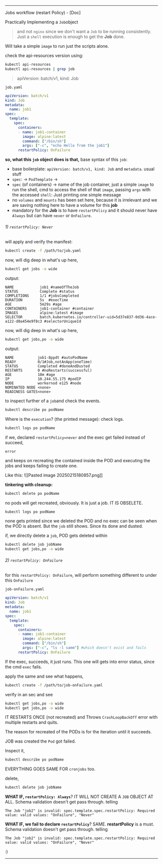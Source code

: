 
---
Jobs workflow (restart Policy) - [Doc]

Practically Implementing a `Job`object 

>and not `nginx` since we don't want a `Job` to be running consistently. Just a `shell` execution is enough to get the **Job** done.

Will take a simple `image` to run just the scripts alone. 

check the api-resources version using:
```sh
kubectl api-resources
kubectl api-resources | grep job
```
> apiVersion: batch/v1, kind: Job

`job.yaml`
```yaml
apiVersion: batch/v1
kind: Job
metadata:
  name: job1
spec:
  template:
    spec:
      containers:
      - name: job1-container
        image: alpine:latest
        command: ["/bin/sh"]
        args: ["-c", "echo Hello from the job1"]
      restartPolicy: OnFailure
```

**so, what this `job` object does is that,** base syntax of this `job`:
- base boilerplate: `apiVersion: batch/v1, kind: Job` and `metadata`. usual stuff
- `spec`: -> `PodTemplate` ->
- `spec` (of containers) -> name of the job container, just a simple `image` to run the shell, cmd to access the shell of that `image`, passing `args` with the accessed `shell`: Just printing one simple message
- no `volumes` and `mounts` has been set here, because it is irrelevant and we are saving nothing here to have a volume for this **job**
- mandatory for the **Job** is to have `restartPolicy` and it should never have `Always` but can have `never` or `OnFailure`.
###### 1) `restartPolicy: Never`
will apply and verify the manifest:
```sh
kubectl create -f /path/to/job.yaml
```

now, will dig deep in what's up here,
```sh
kubectl get jobs -o wide
```
output:
```
NAME            job1 #nameOfTheJob
STATUS          Complete #status
COMPLETIONS     1/1 #jobsCompleted
DURATION        5s  #execTime
AGE             5m29s #age
CONTAINERS      job1-container #container
IMAGES          alpine:latest #image
SELECTOR        batch.kubernetes.io/controller-uid=5d37e837-0d36-4ace-a122-d0a454e9f8c3 #selectorUniqueId
```

now, will dig deep in what's up here,
```sh
kubectl get jobs,po -o wide
```
output:
```
NAME           job1-8ppdt #autoPodName
READY          0/1#Job,notAnApp(oneTime)
STATUS         Completed #doneAndDusted
RESTARTS       0 #noRestarts(successful)
AGE            10m #age
IP             10.244.55.175 #podIP
NODE           workernod e125 #node
NOMINATED NODE <none>
READINESS GATES<none>
```

to inspect further of a `job`and check the events.
```sh
kubectl describe po podName
```

Where is the `execution`? (the printed message): check logs.
```sh
kubectl logs po podName
```

if we, declared `restartPolicy=never` and the exec get failed instead of succeed, 
```
error
```
and keeps on recreating the contained inside the POD and executing the jobs and keeps failing to create one. 

Like this:
![[Pasted image 20250215180857.png]]


**tinkering with cleanup:**
```sh
kubectl delete po podName
```
no pods will get recreated, obviously. It is just a job. IT IS OBSELETE.
```sh
kubectl logs po podName
```
none gets printed since we deleted the POD and no exec can be seen when the POD is absent. But the `job` still shows. Since its done and dusted. 

if, we directly delete a `job`, POD gets deleted within
```sh
kubectl delete job jobName
kubectl get jobs,po -o wide
```

###### 2) `restartPolicy: OnFailure`
for this `restartPolicy: OnFailure`, will perform something different to under this `OnFailure `

`job-onFailure.yaml`
```yaml
apiVersion: batch/v1
kind: Job
metadata:
  name: job1
spec:
  template:
    spec:
      containers:
      - name: job1-container
        image: alpine:latest
        command: ["/bin/sh"]
        args: ["-c", "ls -l samm"] #which doesn't exist and fails  
      restartPolicy: OnFailure
```
If the exec, succeeds, it just runs.
This one will gets into error status, since the cmd `exec` fails. 

apply the same and see what happens,
```sh
kubectl create -f /path/to/job-onFailure.yaml
```

verify in an sec and see
```sh
kubectl get jobs,po -o wide
kubectl get jobs,po -o wide
```
IT RESTARTS ONCE (not recreated) and Throws `CrashLoopBackOff` error with multiple restarts  and quits. 

The reason for recreated of the PODs is for the iteration until it succeeds.

JOB was created the `Pod` got failed. 

Inspect it,
```sh
kubectl describe po podName
```

EVERYTHING GOES SAME FOR `cronjobs` too.

delete,
```sh
kubectl delete job jobName
```

**WHAT IF, `restartPolicy: Always`**?
IT WILL NOT CREATE A `JOB` OBJECT AT ALL. Schema validation doesn't get pass through. telling
```
The Job "job2" is invalid: spec.template.spec.restartPolicy: Required value: valid values: "OnFailure", "Never"
```

**WHAT IF, we fail to declare `restartPolicy`**?
SAME. **restartPolicy** is a must. Schema validation doesn't get pass through. telling
```
The Job "job2" is invalid: spec.template.spec.restartPolicy: Required value: valid values: "OnFailure", "Never"
```

:)

---
